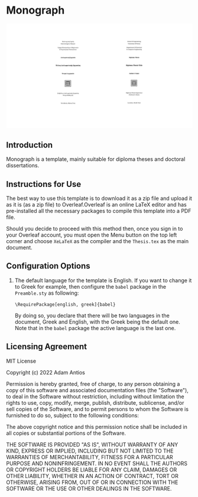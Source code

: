 # Monograph

![](./Resources/two_covers.png)

## Introduction

Monograph is a template, mainly suitable for diploma theses and doctoral dissertations.

## Instructions for Use

The best way to use this template is to download it as a zip file and upload it as it is (as a zip file) to Overleaf.Overleaf is an online LaTeX editor and has pre-installed all the necessary packages to compile this template into a PDF file.

Should you decide to proceed with this method then, once you sign in to your Overleaf account, you must open the Menu button on the top left corner and choose `XeLaTeX` as the compiler and the `Thesis.tex` as the main document.

## Configuration Options

1. The default language for the template is English. If you want to change it to Greek for example, then configure the `babel` package in the `Preamble.sty` as following:

	```
	\RequirePackage[english, greek]{babel}
	```

	By doing so, you declare that there will be two languages in the document, Greek and English, with the Greek being the default one. Note that in the `babel` package the active language is the last one.
	
## Licensing Agreement

MIT License

Copyright (c) 2022 Adam Antios

Permission is hereby granted, free of charge, to any person obtaining a copy of this software and associated documentation files (the "Software"), to deal in the Software without restriction, including without limitation the rights to use, copy, modify, merge, publish, distribute, sublicense, and/or sell copies of the Software, and to permit persons to whom the Software is furnished to do so, subject to the following conditions:

The above copyright notice and this permission notice shall be included in all copies or substantial portions of the Software.

THE SOFTWARE IS PROVIDED "AS IS", WITHOUT WARRANTY OF ANY KIND, EXPRESS OR IMPLIED, INCLUDING BUT NOT LIMITED TO THE WARRANTIES OF MERCHANTABILITY, FITNESS FOR A PARTICULAR PURPOSE AND NONINFRINGEMENT. IN NO EVENT SHALL THE AUTHORS OR COPYRIGHT HOLDERS BE LIABLE FOR ANY CLAIM, DAMAGES OR OTHER LIABILITY, WHETHER IN AN ACTION OF CONTRACT, TORT OR OTHERWISE, ARISING FROM, OUT OF OR IN CONNECTION WITH THE SOFTWARE OR THE USE OR OTHER DEALINGS IN THE SOFTWARE.
